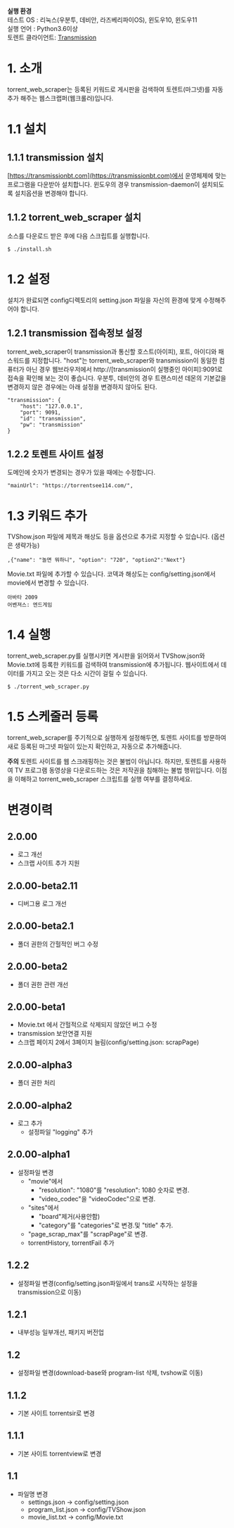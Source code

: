 **실행 환경**  
테스트 OS : 리눅스(우분투, 데비안, 라즈베리파이OS), 윈도우10, 윈도우11  
실행 언어 : Python3.6이상  
토렌트 클라이언트: [Transmission](https://transmissionbt.com)

# 1. 소개
torrent_web_scraper는 등록된 키워드로 게시판을 검색하여 토렌트(마그넷)를 자동 추가 해주는 웹스크랩퍼(웹크롤러)입니다.

# 1.1 설치
## 1.1.1 transmission 설치
[https://transmissionbt.com](https://transmissionbt.com)에서 운영체제에 맞는 프로그램을 다운받아 설치합니다. 윈도우의 경우 transmission-daemon이 설치되도록 설치옵션을 변경해야 합니다.

## 1.1.2 torrent_web_scraper 설치
소스를 다운로드 받은 후에 다음 스크립트를 실행합니다.

    $ ./install.sh

# 1.2 설정
설치가 완료되면 config디렉토리의 setting.json 파일을 자신의 환경에 맞게 수정해주어야 합니다.

## 1.2.1 transmission 접속정보 설정
torrent_web_scraper이 transmission과 통신할 호스트(아이피), 포트, 아이디와 패스워드를 지정합니다. "host"는 torrent_web_scraper와 transmission이 동일한 컴퓨터가 아닌 경우 웹브라우저에서 http://[transmission이 실행중인 아이피]:9091로 접속을 확인해 보는 것이 좋습니다. 우분투, 데비안의 경우 트랜스미션 데몬의 기본값을 변경하지 않은 경우에는 아래 설정을 변경하지 않아도 된다. 

    "transmission": {
        "host": "127.0.0.1",
        "port": 9091,
        "id": "transmission",
        "pw": "transmission"
    }

## 1.2.2 토렌트 사이트 설정 
도메인에 숫자가 변경되는 경우가 있을 때에는 수정합니다. 

    "mainUrl": "https://torrentsee114.com/",

# 1.3 키워드 추가
TVShow.json 파일에 제목과 해상도 등을 옵션으로 추가로 지정할 수 있습니다. (옵션은 생략가능) 

    ,{"name": "놀면 뭐하니", "option": "720", "option2":"Next"}

Movie.txt 파일에 추가할 수 있습니다. 코덱과 해상도는 config/setting.json에서 movie에서 변경할 수 있습니다.

    아바타 2009
    어벤져스: 엔드게임

# 1.4 실행
torrent_web_scraper.py를 실행시키면 게시판을 읽어와서 TVShow.json와 Movie.txt에 등록한 키워드를 검색하여 transmission에 추가됩니다. 웹사이트에서 데이터를 가지고 오는 것은 다소 시간이 걸릴 수 있습니다. 

    $ ./torrent_web_scraper.py

# 1.5 스케줄러 등록
torrent_web_scraper를 주기적으로 실행하게 설정해두면, 토렌트 사이트를 방문하여 새로 등록된 마그넷 파일이 있는지 확인하고, 자동으로 추가해줍니다. 

**주의** 
토렌트 사이트를 웹 스크래핑하는 것은 불법이 아닙니다.  하지만, 토렌트를 사용하여 TV 프로그램 동영상을 다운로드하는 것은 저작권을 침해하는 불법 행위입니다.  이점을 이해하고 torrent_web_scraper 스크립트를 실행 여부를 결정하세요.  


# 변경이력
## 2.0.00
* 로그 개선
* 스크랩 사이트 추가 지원
## 2.0.00-beta2.11
* 디버그용 로그 개선
## 2.0.00-beta2.1
* 폴더 권한의 간헐적인 버그 수정
## 2.0.00-beta2
* 폴더 권한 관련 개선
## 2.0.00-beta1
* Movie.txt 에서 간헐적으로 삭제되지 않았던 버그 수정
* transmission 보안연결 지원
* 스크랩 페이지 2에서 3페이지 늘림(config/setting.json: scrapPage)
## 2.0.00-alpha3
* 폴더 권한 처리
## 2.0.00-alpha2
* 로그 추가
  * 설정파일 "logging" 추가
## 2.0.00-alpha1
* 설정파일 변경
  * "movie"에서 
    * "resolution": "1080"를 "resolution": 1080 숫자로 변경.
    * "video_codec"을 "videoCodec"으로 변경.
  * "sites"에서 
    * "board"제거(사용안함)
    * "category"를 "categories"로 변경.및 "title" 추가. 
  * "page_scrap_max"를 "scrapPage"로 변경.
  * torrentHistory, torrentFail 추가
## 1.2.2
* 설정파일 변경(config/setting.json파일에서 trans로 시작하는 설정을 transmission으로 이동)
## 1.2.1
* 내부성능 일부개선, 패키지 버전업
## 1.2
* 설정파일 변경(download-base와 program-list 삭제, tvshow로 이동)
## 1.1.2
* 기본 사이트 torrentsir로 변경
## 1.1.1
* 기본 사이트 torrentview로 변경

## 1.1
* 파일명 변경
  * settings.json -> config/setting.json
  * program_list.json -> config/TVShow.json 
  * movie_list.txt -> config/Movie.txt 

